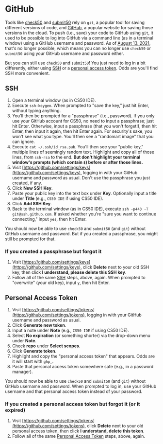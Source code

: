 # GitHub

Tools like [check50](/projects/check50/en/latest/) and [submit50](/submit50/) rely on `git`, a popular tool for saving different versions of code, and [GitHub](https://github.com/), a popular website for saving those versions in the cloud. To push (i.e., save) your code to GitHub using `git`, it used to be possible to log into GitHub via a command line (as in a terminal window) using a GitHub username and password. As of [August 13, 2021](https://github.blog/2020-12-15-token-authentication-requirements-for-git-operations/), that's no longer possible, which means you can no longer use `check50` or `submit50` using your GitHub username and password either.

But you can still use `check50` and `submit50`! You just need to log in a bit differently, either using [SSH](#ssh) or a [personal access token](#personal-access-token). Odds are you'll find SSH more convenient.

## SSH

1. Open a terminal window (as in CS50 IDE).
1. Execute `ssh-keygen`. When prompted to "save the key," just hit Enter, without typing anything.
1. You'll then be prompted for a "passphrase" (i.e., password). If you only use your GitHub account for CS50, no need to input a passphrase; just hit Enter. Otherwise, input a passphrase (that you won't forget!), then hit Enter, then input it again, then hit Enter again. For security's sake, you won't see what you type. You'll then see a "randomart image" that you can ignore.
1. Execute `cat ~/.ssh/id_rsa.pub`. You'll then see your "public key," multiple lines of seemingly random text. Highlight and copy all of those lines, from `ssh-rsa` to the end. **But don't highlight your terminal window's prompts (which contain `$`) before or after those lines.**
1. Visit [https://github.com/settings/keys](https://github.com/settings/keys), logging in with your GitHub username and password as usual. Don't use the passphrase you just created, if any.
1. Click **New SSH Key**.
1. Paste your public key into the text box under **Key**. Optionally input a title under **Title** (e.g., `CS50 IDE` if using CS50 IDE).
1. Click **Add SSH Key**.
1. Back to the terminal window (as in CS50 IDE), execute `ssh -p443 -T git@ssh.github.com`. If asked whether you're "sure you want to continue connecting," input `yes`, then hit Enter.

You should now be able to use `check50` and `submit50` (and `git`) without GitHub username and password. But if you created a passphrase, you might still be prompted for that.

### If you created a passphrase but forgot it

1. Visit [https://github.com/settings/keys](https://github.com/settings/keys), click **Delete** next to your old SSH key, then click **I understand, please delete this SSH key**.
1. Follow all of the same [SSH](#ssh) steps, above, again. When prompted to "overwrite" (your old key), input `y`, then hit Enter.

## Personal Access Token

1. Visit [https://github.com/settings/tokens](https://github.com/settings/tokens), logging in with your GitHub username and password as usual.
1. Click **Generate new token**.
1. Input a note under **Note** (e.g., `CS50 IDE` if using CS50 IDE).
1. Select **No expiration** (or something shorter) via the drop-down menu under **Note**.
1. Check **repo** under **Select scopes**.
1. Click **Generate token**.
1. Highlight and copy the "personal access token" that appears. Odds are it will start with `ghp_`.
1. Paste that personal access token somewhere safe (e.g., in a password manager).

You should now be able to use `check50` and `submit50` (and `git`) without GitHub username and password. When prompted to log in, use your GitHub username and that personal access token instead of your password.

### If you created a personal access token but forgot it (or it expired)

1. Visit [https://github.com/settings/tokens](https://github.com/settings/tokens), click **Delete** next to your old personal access token, then click **I understand, delete this token**.
1. Follow all of the same [Personal Access Token](#personal-access-token) steps, above, again.
